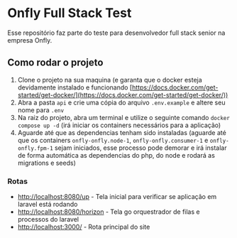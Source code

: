 # Onfly Full Stack Test
Esse repositório faz parte do teste para desenvolvedor full stack senior na empresa Onfly.

## Como rodar o projeto
1. Clone o projeto na sua maquina (e garanta que o docker esteja devidamente instalado e funcionando [https://docs.docker.com/get-started/get-docker/](https://docs.docker.com/get-started/get-docker/))
2. Abra a pasta `api` e crie uma cópia do arquivo `.env.example` e altere seu nome para `.env`
3. Na raiz do projeto, abra um terminal e utilize o seguinte comando `docker compose up -d` (irá iniciar os containers necessários para a aplicação)
4. Aguarde até que as dependencias tenham sido instaladas (aguarde até que os containers `onfly-onfly.node-1`, `onfly-onfly.consumer-1` e `onfly-onfly.fpm-1` sejam iniciados, esse processo pode demorar e irá instalar de forma automática as dependencias do php, do node e rodará as migrations e seeds)

### Rotas
- [http://localhost:8080/up](http://localhost:8080/up) - Tela inicial para verificar se aplicação em laravel está rodando
- [http://localhost:8080/horizon](http://localhost:8080/horizon) - Tela go orquestrador de filas e processos do laravel
- [http://localhost:3000/](http://localhost:3000/) - Rota principal do site